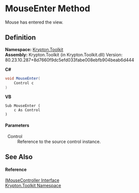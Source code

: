 # MouseEnter Method


Mouse has entered the view.



## Definition
**Namespace:** <a href="79d2eac2-21f4-54ff-7552-b20c33c30600.md">Krypton.Toolkit</a>  
**Assembly:** Krypton.Toolkit (in Krypton.Toolkit.dll) Version: 80.23.10.287+8d7660f9dc5efd033fabe008ebfb904beab6d444

**C#**
``` C#
void MouseEnter(
	Control c
)
```
**VB**
``` VB
Sub MouseEnter ( 
	c As Control
)
```



#### Parameters
<dl><dt>  Control</dt><dd>Reference to the source control instance.</dd></dl>

## See Also


#### Reference
<a href="09cde3c5-52ea-13ad-d51d-70156012cee1.md">IMouseController Interface</a>  
<a href="79d2eac2-21f4-54ff-7552-b20c33c30600.md">Krypton.Toolkit Namespace</a>  

